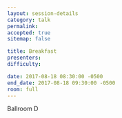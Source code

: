 ```yaml
---
layout: session-details
category: talk
permalink:
accepted: true
sitemap: false

title: Breakfast
presenters:
difficulty:

date: 2017-08-18 08:30:00 -0500
end_date: 2017-08-18 09:30:00 -0500
room: full
---
```

Ballroom D
